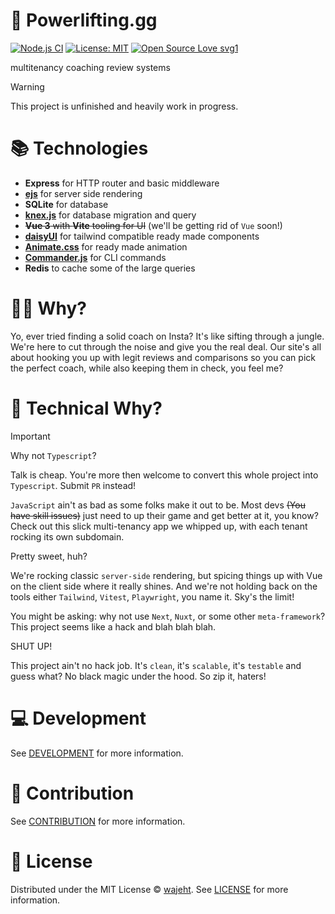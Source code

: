# 💪️ Powerlifting.gg

[![Node.js CI](https://github.com/wajeht/powerlifting.gg/actions/workflows/ci.yml/badge.svg?branch=main)](https://github.com/wajeht/powerlifting.gg/actions/workflows/ci.yml) [![License: MIT](https://img.shields.io/badge/License-MIT-blue.svg)](https://github.com/wajeht/powerlifting.gg/blob/main/LICENSE) [![Open Source Love svg1](https://badges.frapsoft.com/os/v1/open-source.svg?v=103)](https://github.com/wajeht/powerlifting.gg)

multitenancy coaching review systems

> [!WARNING]
> This project is unfinished and heavily work in progress.

# 📚 Technologies

- **Express** for HTTP router and basic middleware
- **[ejs](https://www.npmjs.com/package/ejs)** for server side rendering
- **SQLite** for database
- **[knex.js](https://github.com/knex/knex)** for database migration and query
- ~~**Vue 3** with **Vite** tooling for UI~~ (we'll be getting rid of `Vue` soon!)
- **[daisyUI](https://daisyui.com/)** for tailwind compatible ready made components
- **[Animate.css](https://animate.style/)** for ready made animation
- **[Commander.js](https://www.npmjs.com/package/commander)** for CLI commands
- **Redis** to cache some of the large queries

# 🤷‍♂️ Why?

Yo, ever tried finding a solid coach on Insta? It's like sifting through a jungle. We're here to cut through the noise and give you the real deal. Our site's all about hooking you up with legit reviews and comparisons so you can pick the perfect coach, while also keeping them in check, you feel me?

# 🤯 Technical Why?

> [!Important]
> Why not `Typescript`?
>
> Talk is cheap. You're more then welcome to convert this whole project into `Typescript`. Submit `PR` instead!

`JavaScript` ain't as bad as some folks make it out to be. Most devs ~~(You have skill issues)~~ just need to up their game and get better at it, you know? Check out this slick multi-tenancy app we whipped up, with each tenant rocking its own subdomain.

Pretty sweet, huh?

We're rocking classic `server-side` rendering, but spicing things up with Vue on the client side where it really shines. And we're not holding back on the tools either `Tailwind`, `Vitest`, `Playwright`, you name it. Sky's the limit!

You might be asking: why not use `Next`, `Nuxt`, or some other `meta-framework`? This project seems like a hack and blah blah blah.

SHUT UP!

This project ain't no hack job. It's `clean`, it's `scalable`, it's `testable` and guess what? No black magic under the hood. So zip it, haters!

# 💻 Development

See [DEVELOPMENT](./docs/DEVELOPMENT.md) for more information.

# 🤝 Contribution

See [CONTRIBUTION](./docs/CONTRIBUTION.md) for more information.

# 📜 License

Distributed under the MIT License © [wajeht](https://www.github.com/wajeht). See [LICENSE](./LICENSE) for more information.
